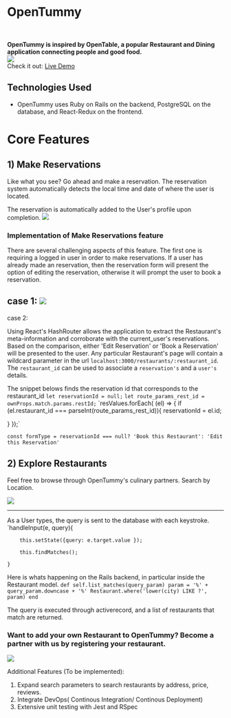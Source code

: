 # OpenTummy

<br/>

**OpenTummy is inspired by OpenTable, a popular Restaurant and Dining application connecting people and good food.**
<br/>
![](https://puu.sh/z669Y/3e107fdf7f.png)
<br/>
Check it out: [Live Demo](https://opentummy.herokuapp.com/#/)

## Technologies Used
- OpenTummy uses Ruby on Rails on the backend, PostgreSQL on the database, and React-Redux on the frontend.


# Core Features

## 1) Make Reservations
Like what you see? Go ahead and make a reservation. The reservation system automatically detects the local time and date of where the user is located.

The reservation is automatically added to the User's profile upon completion.
![](http://g.recordit.co/uPG2UBDdOG.gif)

### Implementation of Make Reservations feature
There are several challenging aspects of this feature. The first one is requiring a logged in user in order to make reservations. If a user has already made an reservation, then the reservation form will present the option of editing the reservation, otherwise it will prompt the user to book a reservation.

case 1: ![](http://g.recordit.co/oxmQ991Lyc.gif)
---------------------------------------------------------------------------------------------------------------------------
case 2: ![]()

Using React's HashRouter allows the application to extract the Restaurant's meta-information and corroborate with the current_user's reservations. Based on the comparison, either 'Edit Reservation' or 'Book a Reservation' will be presented to the user. Any particular Restaurant's page will contain a wildcard parameter in the url `localhost:3000/restaurants/:restaurant_id`. The `restaurant_id` can be used to associate a `reservation's` and a `user's` details.


 The snippet belows finds the reservation id that corresponds to the restaurant_id
 `let reservationId = null;`
 `let route_params_rest_id = ownProps.match.params.restId;`
 `resValues.forEach( (el) => {
  if (el.restaurant_id === parseInt(route_params_rest_id)){
      reservationId = el.id;

  }
 });`



`const formType = reservationId === null? 'Book this Restaurant': 'Edit this Reservation'`


## 2)  Explore Restaurants
Feel free to browse through OpenTummy's culinary partners. Search by Location.


![](http://g.recordit.co/7luygq64AU.gif)
<hr/>
As a User types, the query is sent to the database with each keystroke.
<br/>
 `handleInput(e, query){

        this.setState({query: e.target.value });

        this.findMatches();

  `}`

Here is whats happening on the Rails backend, in particular inside the Restaurant model.
  `def self.list_matches(query_param)
    param = '%' + query_param.downcase + '%'
    Restaurant.where('lower(city) LIKE ?', param)
  end`

  The query is executed through activerecord, and a list of restaurants that match are returned.





### Want to add your own Restaurant to OpenTummy? Become a partner with us by registering your restaurant.
![](http://g.recordit.co/dtKlOkpW3x.gif)




Additional Features (To be implemented):
1) Expand search parameters to search restaurants by address, price, reviews.
2) Integrate DevOps( Continous Integration/ Continous Deployment)
3) Extensive unit testing with Jest and RSpec
